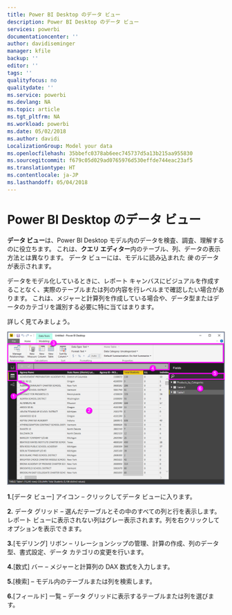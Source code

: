 ```yaml
---
title: Power BI Desktop のデータ ビュー
description: Power BI Desktop のデータ ビュー
services: powerbi
documentationcenter: ''
author: davidiseminger
manager: kfile
backup: ''
editor: ''
tags: ''
qualityfocus: no
qualitydate: ''
ms.service: powerbi
ms.devlang: NA
ms.topic: article
ms.tgt_pltfrm: NA
ms.workload: powerbi
ms.date: 05/02/2018
ms.author: davidi
LocalizationGroup: Model your data
ms.openlocfilehash: 35bbefc0378ab6eec745737d5a13b215aa955830
ms.sourcegitcommit: f679c05d029ad0765976d530effde744eac23af5
ms.translationtype: HT
ms.contentlocale: ja-JP
ms.lasthandoff: 05/04/2018
---
```

# <a name="data-view-in-power-bi-desktop"></a>Power BI Desktop のデータ ビュー
**データ ビュー**は、Power BI Desktop モデル内のデータを検査、調査、理解するのに役立ちます。 これは、**クエリ エディター**内のテーブル、列、データの表示方法とは異なります。 データ ビューには、モデルに読み込まれた *後* のデータが表示されます。

データをモデル化しているときに、レポート キャンバスにビジュアルを作成することなく、実際のテーブルまたは列の内容を行レベルまで確認したい場合があります。 これは、メジャーと計算列を作成している場合や、データ型またはデータのカテゴリを識別する必要に特に当てはまります。

詳しく見てみましょう。

![](media/desktop-data-view/dataview_fullscreen.png)

**1.**[データ ビュー] アイコン – クリックしてデータ ビューに入ります。

**2.** データ グリッド – 選んだテーブルとその中のすべての列と行を表示します。 レポート ビューに表示されない列はグレー表示されます。列を右クリックしてオプションを表示できます。

**3.**[モデリング] リボン – リレーションシップの管理、計算の作成、列のデータ型、書式設定、データ カテゴリの変更を行います。

**4.**[数式] バー – メジャーと計算列の DAX 数式を入力します。

**5.**[検索] – モデル内のテーブルまたは列を検索します。

**6.**[フィールド] 一覧 – データ グリッドに表示するテーブルまたは列を選びます。

